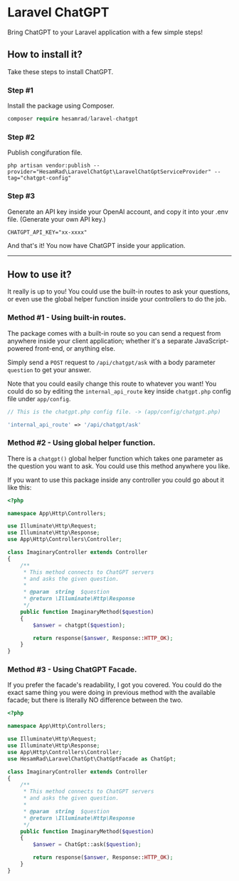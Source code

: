# Laravel ChatGPT
Bring ChatGPT to your Laravel application with a few simple steps!

## How to install it?
Take these steps to install ChatGPT.

### Step #1
Install the package using Composer.

```php
composer require hesamrad/laravel-chatgpt
```

### Step #2
Publish congifuration file.

```
php artisan vendor:publish --provider="HesamRad\LaravelChatGpt\LaravelChatGptServiceProvider" --tag="chatgpt-config"
```

### Step #3
Generate an API key inside your OpenAI account, and copy it into your .env file. (Generate your own API key.)

```
CHATGPT_API_KEY="xx-xxxx"
```

And that's it! You now have ChatGPT inside your application.

---

## How to use it?
It really is up to you! You could use the built-in routes to ask your questions, or even use the global helper function inside your controllers to do the job.

### Method #1 - Using built-in routes.
The package comes with a built-in route so you can send a request from anywhere inside your client application; whether it's a separate JavaScript-powered front-end, or anything else.

Simply send a `POST` request to `/api/chatgpt/ask` with a body parameter `question` to get your answer.

Note that you could easily change this route to whatever you want! You could do so by editing the `internal_api_route` key inside `chatgpt.php` config file under `app/config`.

```php
// This is the chatgpt.php config file. -> (app/config/chatgpt.php)

'internal_api_route' => '/api/chatgpt/ask'
```

### Method #2 - Using global helper function.

There is a `chatgpt()` global helper function which takes one parameter as the question you want to ask. You could use this method anywhere you like.

If you want to use this package inside any controller you could go about it like this:

```php
<?php

namespace App\Http\Controllers;

use Illuminate\Http\Request;
use Illuminate\Http\Response;
use App\Http\Controllers\Controller;

class ImaginaryController extends Controller
{
    /**
     * This method connects to ChatGPT servers
     * and asks the given question.
     *
     * @param  string  $question
     * @return \Illuminate\Http\Response
     */
    public function ImaginaryMethod($question)
    {
        $answer = chatgpt($question);

        return response($answer, Response::HTTP_OK);
    }
}
```


### Method #3 - Using ChatGPT Facade.

If you prefer the facade's readability, I got you covered. You could do the exact same thing you were doing in previous method with the available facade; but there is literally NO difference between the two. 

```php
<?php

namespace App\Http\Controllers;

use Illuminate\Http\Request;
use Illuminate\Http\Response;
use App\Http\Controllers\Controller;
use HesamRad\LaravelChatGpt\ChatGptFacade as ChatGpt;

class ImaginaryController extends Controller
{
    /**
     * This method connects to ChatGPT servers
     * and asks the given question.
     *
     * @param  string  $question
     * @return \Illuminate\Http\Response
     */
    public function ImaginaryMethod($question)
    {
        $answer = ChatGpt::ask($question);

        return response($answer, Response::HTTP_OK);
    }
}
```
